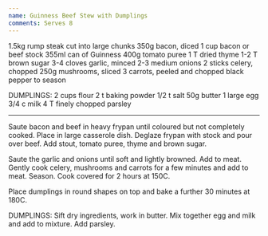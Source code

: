 ```yaml
---
name: Guinness Beef Stew with Dumplings
comments: Serves 8
---
```


1.5kg rump steak cut into large chunks
350g bacon, diced
1 cup bacon or beef stock
355ml can of Guinness
400g tomato puree
1 T dried thyme
1-2 T brown sugar
3-4 cloves garlic, minced
2-3 medium onions 
2 sticks celery, chopped
250g mushrooms, sliced
3 carrots, peeled and chopped
black pepper to season

DUMPLINGS:
2 cups flour
2 t baking powder
1/2 t salt
50g butter
1 large egg
3/4 c milk
4 T finely chopped parsley

---

Saute bacon and beef in heavy frypan until coloured but not completely cooked.  Place in large casserole dish.  Deglaze frypan with stock and pour over beef.  Add stout, tomato puree, thyme and brown sugar.

Saute the garlic and onions until soft and lightly browned.  Add to meat.  Gently cook celery, mushrooms and carrots for a few minutes and add to meat. Season.  Cook covered for 2 hours at 150C.

Place dumplings in round shapes on top and bake a further 30 minutes at 180C.

DUMPLINGS:
Sift dry ingredients, work in butter.  Mix together egg and milk and add to mixture.  Add parsley.  

